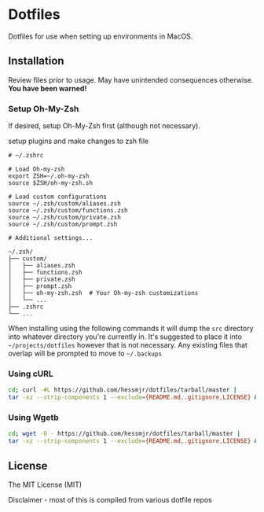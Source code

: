 # Dotfiles
Dotfiles for use when setting up environments in MacOS.

## Installation
Review files prior to usage.  May have unintended consequences otherwise. **You have been warned!**

### Setup Oh-My-Zsh
If desired, setup Oh-My-Zsh first (although not necessary).

setup plugins and make changes to zsh file

```
# ~/.zshrc

# Load Oh-my-zsh
export ZSH=~/.oh-my-zsh
source $ZSH/oh-my-zsh.sh

# Load custom configurations
source ~/.zsh/custom/aliases.zsh
source ~/.zsh/custom/functions.zsh
source ~/.zsh/custom/private.zsh
source ~/.zsh/custom/prompt.zsh

# Additional settings...
```

```
~/.zsh/
├── custom/
│   ├── aliases.zsh
│   ├── functions.zsh
│   ├── private.zsh
│   ├── prompt.zsh
│   ├── oh-my-zsh.zsh  # Your Oh-my-zsh customizations
│   └── ...
├── .zshrc
└── ...
```



When installing using the following commands it will dump the `src` directory into whatever directory you're currently in.  It's suggested to place it into `~/projects/dotfiles` however that is not necessary.  Any existing files that overlap will be prompted to move to `~/.backups`

### Using cURL

```sh
cd; curl -#L https://github.com/hessmjr/dotfiles/tarball/master |
tar -xz --strip-components 1 --exclude={README.md,.gitignore,LICENSE} && . bootstrap.sh
```

### Using Wgetb

```sh
cd; wget -O - https://github.com/hessmjr/dotfiles/tarball/master |
tar -xz --strip-components 1 --exclude={README.md,.gitignore,LICENSE} && . bootstrap.sh
```

## License
The MIT License (MIT)

Disclaimer - most of this is compiled from various dotfile repos
